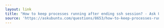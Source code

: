 ```yaml
---
layout: link
title: "How to keep processes running after ending ssh session? - Ask Ubuntu"
source: 'https://askubuntu.com/questions/8653/how-to-keep-processes-running-after-ending-ssh-session'
---
```


